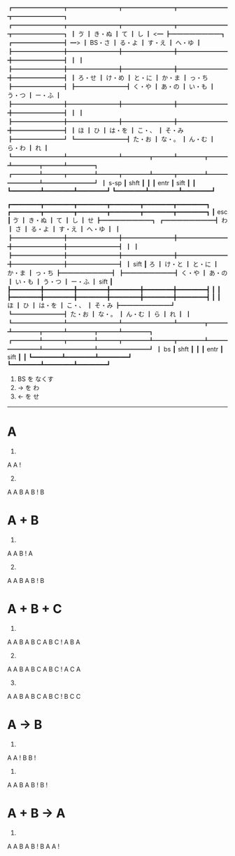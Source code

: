 ┏━━━━━━━━┳━━━━━━━━┳━━━━━━━━┳━━━━━━━━┳━━━━━━━━┓                        ┏━━━━━━━━┳━━━━━━━━┳━━━━━━━━┳━━━━━━━━┳━━━━━━━━┓
┃   ゔ   ┃ き・ぬ ┃   て   ┃   し   ┃   <━   ┣━━━━━━━━┓      ┏━━━━━━━━┫   ━>   ┃ BS・さ ┃ る・よ ┃ す・え ┃ へ・ゆ ┃
┣━━━━━━━━╋━━━━━━━━╋━━━━━━━━╋━━━━━━━━╋━━━━━━━━┫        ┃      ┃        ┣━━━━━━━━╋━━━━━━━━╋━━━━━━━━╋━━━━━━━━╋━━━━━━━━┫
┃ ろ・せ ┃ け・め ┃ と・に ┃ か・ま ┃ っ・ち ┣━━━━━━━━┫      ┣━━━━━━━━┫ く・や ┃ あ・の ┃ い・も ┃ う・つ ┃ ー・ふ ┃
┣━━━━━━━━╋━━━━━━━━╋━━━━━━━━╋━━━━━━━━╋━━━━━━━━┫        ┃      ┃        ┣━━━━━━━━╋━━━━━━━━╋━━━━━━━━╋━━━━━━━━╋━━━━━━━━┫
┃   ほ   ┃   ひ   ┃ は・を ┃ こ・、 ┃ そ・み ┣━━━━━━━━┛      ┗━━━━━━━━┫ た・お ┃ な・。 ┃ ん・む ┃ ら・わ ┃   れ   ┃
┗━━━━━━━━┻━━━━━━━━┻━━━━┳━━━┻━━━━┳━━━┻━━━━┳━━━┻━━━━┓              ┏━━━━┻━━━┳━━━━┻━━━┳━━━━┻━━━┳━━━━┻━━━━━━━━┻━━━━━━━━┛
                       ┃  s-sp  ┃  shft  ┃        ┃              ┃  entr  ┃  sift  ┃        ┃
                       ┗━━━━━━━━┻━━━━━━━━┻━━━━━━━━┛              ┗━━━━━━━━┻━━━━━━━━┻━━━━━━━━┛

┏━━━━━━━━┳━━━━━━━━┳━━━━━━━━┳━━━━━━━━┳━━━━━━━━┳━━━━━━━━┓                        ┏━━━━━━━━┳━━━━━━━━┳━━━━━━━━┳━━━━━━━━┳━━━━━━━━┳━━━━━━━━┓
┃  esc   ┃   ゔ   ┃ き・ぬ ┃   て   ┃   し   ┃   せ   ┣━━━━━━━━┓      ┏━━━━━━━━┫   わ   ┃   さ   ┃ る・よ ┃ す・え ┃ へ・ゆ ┃        ┃
┣━━━━━━━━╋━━━━━━━━╋━━━━━━━━╋━━━━━━━━╋━━━━━━━━╋━━━━━━━━┫        ┃      ┃        ┣━━━━━━━━╋━━━━━━━━╋━━━━━━━━╋━━━━━━━━╋━━━━━━━━╋━━━━━━━━┫
┃  sift  ┃   ろ   ┃ け・と ┃ と・に ┃ か・ま ┃ っ・ち ┣━━━━━━━━┫      ┣━━━━━━━━┫ く・や ┃ あ・の ┃ い・も ┃ う・つ ┃ ー・ふ ┃  sift  ┃
┣━━━━━━━━╋━━━━━━━━╋━━━━━━━━╋━━━━━━━━╋━━━━━━━━╋━━━━━━━━┫        ┃      ┃        ┣━━━━━━━━╋━━━━━━━━╋━━━━━━━━╋━━━━━━━━╋━━━━━━━━╋━━━━━━━━┫
┃        ┃   ほ   ┃   ひ   ┃ は・を ┃ こ・、 ┃ そ・み ┣━━━━━━━━┛      ┗━━━━━━━━┫ た・お ┃ な・。 ┃ ん・む ┃   ら   ┃   れ   ┃        ┃
┗━━━━━━━━┻━━━━━━━━┻━━━━━━━━┻━━━━┳━━━┻━━━━┳━━━┻━━━━┳━━━┻━━━━┓              ┏━━━━┻━━━┳━━━━┻━━━┳━━━━┻━━━┳━━━━┻━━━━━━━━┻━━━━━━━━┻━━━━━━━━┛
                                ┃   bs   ┃  shft  ┃        ┃              ┃  entr  ┃  sift  ┃        ┃
                                ┗━━━━━━━━┻━━━━━━━━┻━━━━━━━━┛              ┗━━━━━━━━┻━━━━━━━━┻━━━━━━━━┛

1. BS を なくす
2. -> を わ
3. <- を せ





--------------------------------------------------------------------------------

# A
1.
A
A !

2.
A
A B
A B !
  B


# A + B
1.
A
A B !
A

2.
A
A B
A B !
  B

# A + B + C
1.
A
A B
A B C
A B C !
A B
A

2.
A
A B
A B C
A B C !
A   C
A


3.
A
A B
A B C
A B C !
  B C
    C


# A -> B
1.
A
A   !
  B
  B !


1.
A
A  B
A  B !
   B !

# A + B -> A
1.
A
A B
A B !
  B
A
A   !
